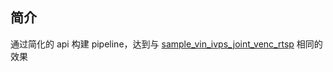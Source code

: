 ## 简介
  通过简化的 api 构建 pipeline，达到与 [sample_vin_ivps_joint_venc_rtsp](../sample_vin_ivps_joint_venc_rtsp) 相同的效果


